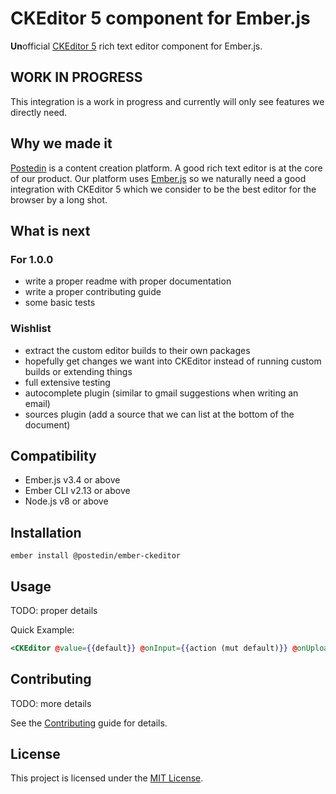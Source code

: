 CKEditor 5 component for Ember.js
==============================================================================

**Un**official [CKEditor 5](https://ckeditor.com/ckeditor-5/) rich text editor component for Ember.js.

## WORK IN PROGRESS

This integration is a work in progress and currently will only see features we directly need.

## Why we made it

[Postedin](https://postedin.com) is a content creation platform. A good rich text editor is at the core of our product. Our platform uses [Ember.js](https://emberjs.com) so we naturally need a good integration with CKEditor 5 which we consider to be the best editor for the browser by a long shot. 

## What is next

### For 1.0.0

- write a proper readme with proper documentation
- write a proper contributing guide
- some basic tests

### Wishlist

- extract the custom editor builds to their own packages
- hopefully get changes we want into CKEditor instead of running custom builds or extending things
- full extensive testing
- autocomplete plugin (similar to gmail suggestions when writing an email)
- sources plugin (add a source that we can list at the bottom of the document)


Compatibility
------------------------------------------------------------------------------

* Ember.js v3.4 or above
* Ember CLI v2.13 or above
* Node.js v8 or above


Installation
------------------------------------------------------------------------------

```
ember install @postedin/ember-ckeditor
```


Usage
------------------------------------------------------------------------------

TODO: proper details

Quick Example:
```hbs
<CKEditor @value={{default}} @onInput={{action (mut default)}} @onUpload={{action 'uploaded'}} @options={{this.options}} />
```


Contributing
------------------------------------------------------------------------------

TODO: more details

See the [Contributing](CONTRIBUTING.md) guide for details.


License
------------------------------------------------------------------------------

This project is licensed under the [MIT License](LICENSE.md).
